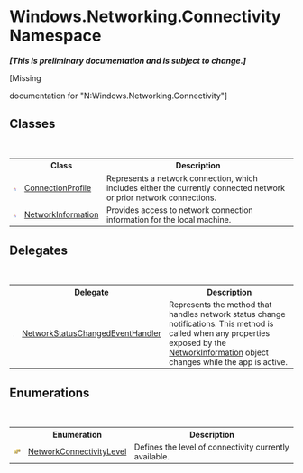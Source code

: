 # Windows.Networking.Connectivity Namespace
 _**\[This is preliminary documentation and is subject to change.\]**_

\[Missing <summary> documentation for "N:Windows.Networking.Connectivity"\]


## Classes
&nbsp;<table><tr><th></th><th>Class</th><th>Description</th></tr><tr><td>![Public class](media/pubclass.gif "Public class")</td><td><a href="T_Windows_Networking_Connectivity_ConnectionProfile">ConnectionProfile</a></td><td>
Represents a network connection, which includes either the currently connected network or prior network connections.</td></tr><tr><td>![Public class](media/pubclass.gif "Public class")</td><td><a href="T_Windows_Networking_Connectivity_NetworkInformation">NetworkInformation</a></td><td>
Provides access to network connection information for the local machine.</td></tr></table>

## Delegates
&nbsp;<table><tr><th></th><th>Delegate</th><th>Description</th></tr><tr><td>![Public delegate](media/pubdelegate.gif "Public delegate")</td><td><a href="T_Windows_Networking_Connectivity_NetworkStatusChangedEventHandler">NetworkStatusChangedEventHandler</a></td><td>
Represents the method that handles network status change notifications. This method is called when any properties exposed by the <a href="T_Windows_Networking_Connectivity_NetworkInformation">NetworkInformation</a> object changes while the app is active.</td></tr></table>

## Enumerations
&nbsp;<table><tr><th></th><th>Enumeration</th><th>Description</th></tr><tr><td>![Public enumeration](media/pubenumeration.gif "Public enumeration")</td><td><a href="T_Windows_Networking_Connectivity_NetworkConnectivityLevel">NetworkConnectivityLevel</a></td><td>
Defines the level of connectivity currently available.</td></tr></table>&nbsp;

